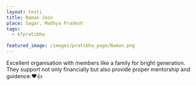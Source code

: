 ```yaml
---
layout: testi
title: Naman Jain
place: Sagar, Madhya Pradesh
tags:
  - kfpratibha
  
featured_image: /images/pratibha_page/Naman.png
---
```

Excellent organisation with members like a family for bright generation. They support not only financially but also provide proper mentorship and guidence.❤️👍